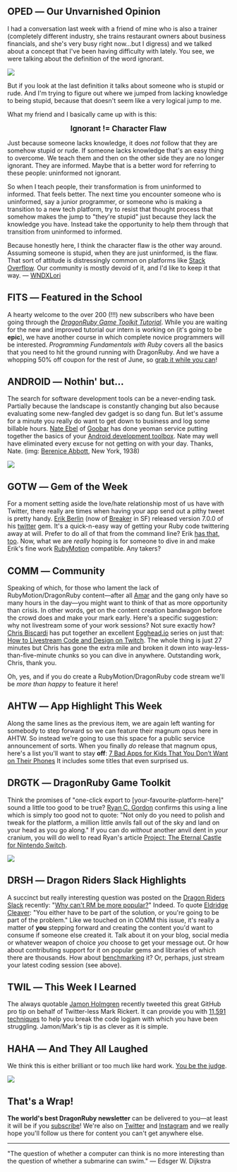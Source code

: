 <div style="display:none;font−size:0;line−height:0;max−height:0;mso−hide:all">DRD063: In an attempt to get quoted in this issue we're quoting others who are a lot smarter than us.</div>

## OPED ― Our Unvarnished Opinion

I had a conversation last week with a friend of mine who is also a trainer (completely different industry, she trains restaurant owners about business financials, and she's very busy right now...but I digress) and we talked about a concept that I've been having difficulty with lately. You see, we were talking about the definition of the word ignorant.

![](https://dragonrubydispatch.com/assets/images/ignorant-definition-590x337.png)

But if you look at the last definition it talks about someone who is stupid or rude. And I'm trying to figure out where we jumped from lacking knowledge to being stupid, because that doesn't seem like a very logical jump to me.

What my friend and I basically came up with is this:

<center><big><b>Ignorant != Character Flaw</b></big></center>

Just because someone lacks knowledge, it does _not_ follow that they are somehow stupid or rude. If someone lacks knowledge that's an easy thing to overcome. We teach them and then on the other side they are no longer ignorant. They are informed. Maybe that is a better word for referring to these people: uninformed not ignorant.

So when I teach people, their transformation is from uninformed to informed. That feels better. The next time you encounter someone who is uninformed, say a junior programmer, or someone who is making a transition to a new tech platform, try to resist that thought process that somehow makes the jump to "they're stupid" just because they lack the knowledge you have. Instead take the opportunity to help them through that transition from uninformed to informed.

Because honestly here, I think the character flaw is the other way around. Assuming someone is stupid, when they are just uninformed, is the flaw. That sort of attitude is distressingly common on platforms like [Stack Overflow](/s/Oxxcx4). Our community is mostly devoid of it, and I'd like to keep it that way. ― [WNDXLori](/s/IgInVI.html)

## FITS ― Featured in the School

A hearty welcome to the over 200 (!!!) new subscribers who have been going through the _[DragonRuby Game Toolkit Tutorial](/s/hhR44R)_. While you are waiting for the new and improved tutorial our intern is working on (it's going to be **epic**), we have another course in which complete novice programmers will be interested. _Programming Fundamentals with Ruby_ covers all the basics that you need to hit the ground running with DragonRuby. And we have a whopping 50% off coupon for the rest of June, so [grab it while you can](/s/F5n5Fm)!

## ANDROID ― Nothin' but...

The search for software development tools can be a never-ending task. Partially because the landscape is constantly changing but also because evaluating some new-fangled dev gadget is so dang fun. But let's assume for a minute you really do want to get down to business and log some billable hours. [Nate Ebel](/s/lkk8k9) of [Goobar](/s/bSmbA5) has done yeoman service putting together the basics of your [Android development toolbox](/s/HsMe80). Nate may well have eliminated every excuse for not getting on with your day. Thanks, Nate. (img: [Berenice Abbott](/s/YKKpYK), New York, 1938)

![](https://dragonrubydispatch.com/assets/images/hardware-store-590x337.png)

## GOTW ― Gem of the Week

For a moment setting aside the love/hate relationship most of us have with Twitter, there really are times when having your app send out a pithy tweet is pretty handy. [Erik Berlin](/s/cGoM4G) (now of [Breaker](/s/C3z3z3) in SF) released version 7.0.0 of his [twitter](/s/OOrOrl) gem. It's a quick-n-easy way of getting your Ruby code twittering away at will. Prefer to do all of that from the command line? Erik [has that, too](/s/xyxyLW). Now, what we are _really_ hoping is for someone to dive in and make Erik's fine work [RubyMotion](/s/26s266) compatible. Any takers?

## COMM ― Community

Speaking of which, for those who lament the lack of RubyMotion/DragonRuby content—after all [Amar](/s/uu83u3) and the gang only have so many hours in the day—you might want to think of that as more opportunity than crisis. In other words, get on the content creation bandwagon before the crowd does and make your mark early. Here's a specific suggestion: why not livestream some of your work sessions? Not sure exactly how? [Chris Biscardi](/s/x474Yx) has put together an excellent [Egghead.io](/s/fN4NND) series on just that: [How to Livestream Code and Design on Twitch](/s/0Ss20s). The whole thing is just 27 minutes but Chris has gone the extra mile and broken it down into way-less-than-five-minute chunks so you can dive in anywhere. Outstanding work, Chris, thank you.

Oh, yes, and if you do create a RubyMotion/DragonRuby code stream we'll be _more than happy_ to feature it here!

## AHTW ― App Highlight This Week

Along the same lines as the previous item, we are again left wanting for somebody to step forward so we can feature their magnum opus here in AHTW. So instead we're going to use this space for a public service announcement of sorts. When you finally _do_ release that magnum opus, here's a list you'll want to stay **off**: [7 Bad Apps for Kids That You Don’t Want on Their Phones](/s/4jX4II) It includes some titles that even surprised us.

## DRGTK ― DragonRuby Game Toolkit

Think the promises of "one-click export to [your-favourite-platform-here]" sound a little too good to be true? [Ryan C. Gordon](/s/N1O11e) confirms this using a line which is simply too good not to quote: "Not only do you need to polish and tweak for the platform, a million little anvils fall out of the sky and land on your head as you go along." If you can do _without_ another anvil dent in _your_ cranium, you will do well to read Ryan's article [Project: The Eternal Castle for Nintendo Switch](/s/tgt400).

![](https://dragonrubydispatch.com/assets/images/eternal-castle-590x337.png)

## DRSH ― Dragon Riders Slack Highlights

A succinct but really interesting question was posted on the [Dragon Riders Slack](/s/zRzR59) recently: "[Why can't RM be more popular?](/s/1t8B81)" Indeed. To quote [Eldridge Cleaver](/s/OO62X2): "You either have to be part of the solution, or you're going to be part of the problem." Like we touched on in COMM this issue, it's really a matter of **you** stepping forward and creating the content you'd want to consume if someone else created it. Talk about it on your blog, social media or whatever weapon of choice _you_ choose to get your message out. Or how about contributing support for it on popular gems and libraries of which there are thousands. How about [benchmarking](/s/eSOeO3) it? Or, perhaps, just stream your latest coding session (see above).

## TWIL ― This Week I Learned

The always quotable [Jamon Holmgren](/s/w9ewBL) recently tweeted this great GitHub pro tip on behalf of Twitter-less Mark Rickert. It can provide you with [11,591 techniques](/s/J4JgJg) to help you break the code logjam with which you have been struggling. Jamon/Mark's tip is  as clever as it is simple.

## HAHA ― And They All Laughed

We think this is either brilliant or too much like hard work. [You be the judge](/s/k3NNb2).

![](https://dragonrubydispatch.com/assets/images/it-start-up-590x337.png)

## That's a Wrap!

**The world's best DragonRuby newsletter** can be delivered to you—at least it will be if you [subscribe](/s/3S38Sy)! We're also on [Twitter](/s/114k1H) and [Instagram](/s/8Z9eZW) and we really hope you'll follow us there for content you can't get anywhere else.

---------------------------------------

"The question of whether a computer can think is no more interesting than the question of whether a submarine can swim." ― Edsger W. Dijkstra
